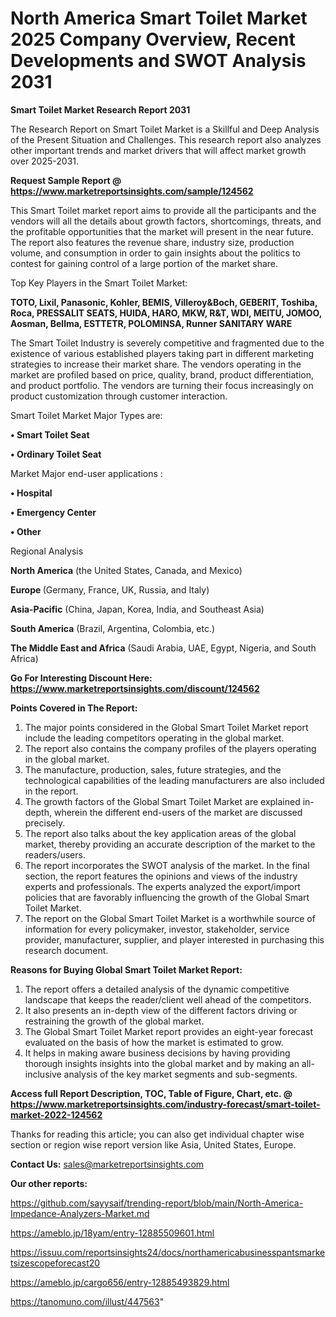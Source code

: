 # North America Smart Toilet Market 2025 Company Overview, Recent Developments and SWOT Analysis 2031

<strong>Smart Toilet Market Research Report 2031</strong>

The Research Report on Smart Toilet Market is a Skillful and Deep Analysis of the Present Situation and Challenges. This research report also analyzes other important trends and market drivers that will affect market growth over 2025-2031.

<strong>Request Sample Report @ <a href=https://www.marketreportsinsights.com/sample/124562>https://www.marketreportsinsights.com/sample/124562</a></strong>

This Smart Toilet market report aims to provide all the participants and the vendors will all the details about growth factors, shortcomings, threats, and the profitable opportunities that the market will present in the near future. The report also features the revenue share, industry size, production volume, and consumption in order to gain insights about the politics to contest for gaining control of a large portion of the market share.

Top Key Players in the Smart Toilet Market:

<strong>TOTO, Lixil, Panasonic, Kohler, BEMIS, Villeroy&Boch, GEBERIT, Toshiba, Roca, PRESSALIT SEATS, HUIDA, HARO, MKW, R&T, WDI, MEITU, JOMOO, Aosman, Bellma, ESTTETR, POLOMINSA, Runner SANITARY WARE</strong>

The Smart Toilet Industry is severely competitive and fragmented due to the existence of various established players taking part in different marketing strategies to increase their market share. The vendors operating in the market are profiled based on price, quality, brand, product differentiation, and product portfolio. The vendors are turning their focus increasingly on product customization through customer interaction.

Smart Toilet Market Major Types are:

<strong>• Smart Toilet Seat

• Ordinary Toilet Seat</strong>

Market Major end-user applications :

<strong>• Hospital

• Emergency Center

• Other</strong>

Regional Analysis

</u><strong><b>North America</b></strong> (the United States, Canada, and Mexico)

<strong><b>Europe </b></strong>(Germany, France, UK, Russia, and Italy)

<strong><b>Asia-Pacific</b></strong> (China, Japan, Korea, India, and Southeast Asia)

<strong><b>South America</b></strong> (Brazil, Argentina, Colombia, etc.)

<strong><b>The Middle East and Africa</b></strong> (Saudi Arabia, UAE, Egypt, Nigeria, and South Africa)

<strong>Go For Interesting Discount Here: <a href=https://www.marketreportsinsights.com/discount/124562>https://www.marketreportsinsights.com/discount/124562</a></strong>

<strong>Points Covered in The Report:</strong>
<ol>
  <li>The major points considered in the Global Smart Toilet Market report include the leading competitors operating in the global market.</li>
  <li>The report also contains the company profiles of the players operating in the global market.</li>
  <li>The manufacture, production, sales, future strategies, and the technological capabilities of the leading manufacturers are also included in the report.</li>
  <li>The growth factors of the Global Smart Toilet Market are explained in-depth, wherein the different end-users of the market are discussed precisely.</li>
  <li>The report also talks about the key application areas of the global market, thereby providing an accurate description of the market to the readers/users.</li>
  <li>The report incorporates the SWOT analysis of the market. In the final section, the report features the opinions and views of the industry experts and professionals. The experts analyzed the export/import policies that are favorably influencing the growth of the Global Smart Toilet Market.</li>
  <li>The report on the Global Smart Toilet Market is a worthwhile source of information for every policymaker, investor, stakeholder, service provider, manufacturer, supplier, and player interested in purchasing this research document.</li>
</ol>
<strong>Reasons for Buying Global Smart Toilet Market Report:</strong>

<ol>
  <li>The report offers a detailed analysis of the dynamic competitive landscape that keeps the reader/client well ahead of the competitors.</li>
  <li>It also presents an in-depth view of the different factors driving or restraining the growth of the global market.</li>
  <li>The Global Smart Toilet Market report provides an eight-year forecast evaluated on the basis of how the market is estimated to grow.</li>
  <li>It helps in making aware business decisions by having providing thorough insights insights into the global market and by making an all-inclusive analysis of the key market segments and sub-segments.</li>
</ol>
<strong>Access full Report Description, TOC, Table of Figure, Chart, etc. @ <a href=https://www.marketreportsinsights.com/industry-forecast/smart-toilet-market-2022-124562>https://www.marketreportsinsights.com/industry-forecast/smart-toilet-market-2022-124562</a></strong>


Thanks for reading this article; you can also get individual chapter wise section or region wise report version like Asia, United States, Europe.

<strong>Contact Us:</strong>
sales@marketreportsinsights.com

<strong>Our other reports:</strong>

<a href=https://github.com/sayysaif/trending-report/blob/main/North-America-Impedance-Analyzers-Market.md>https://github.com/sayysaif/trending-report/blob/main/North-America-Impedance-Analyzers-Market.md</a>

<a href=https://ameblo.jp/18yam/entry-12885509601.html>https://ameblo.jp/18yam/entry-12885509601.html</a>

<a href=https://issuu.com/reportsinsights24/docs/northamericabusinesspantsmarketsizescopeforecast20>https://issuu.com/reportsinsights24/docs/northamericabusinesspantsmarketsizescopeforecast20</a>

<a href=https://ameblo.jp/cargo656/entry-12885493829.html>https://ameblo.jp/cargo656/entry-12885493829.html</a>

<a href=https://tanomuno.com/illust/447563>https://tanomuno.com/illust/447563</a>"
